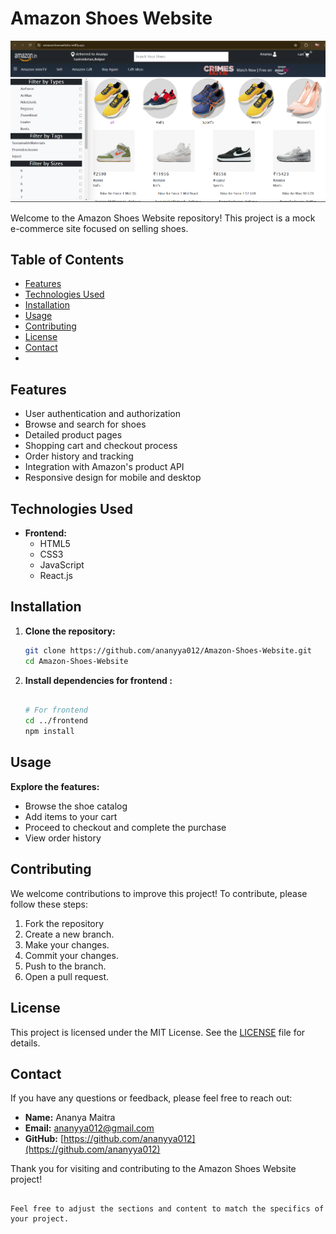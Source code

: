 # Amazon Shoes Website
<img src = "Amazon-Shoes-Website/images/icons/Screenshot 2024-07-24 123635.png">

Welcome to the Amazon Shoes Website repository! This project is a mock e-commerce site focused on selling shoes. 

## Table of Contents

- [Features](#features)
- [Technologies Used](#technologies-used)
- [Installation](#installation)
- [Usage](#usage)
- [Contributing](#Contributing)
- [License](#license)
- [Contact](#contact)
- 
## Features

- User authentication and authorization
- Browse and search for shoes
- Detailed product pages
- Shopping cart and checkout process
- Order history and tracking
- Integration with Amazon's product API
- Responsive design for mobile and desktop

## Technologies Used

- **Frontend:**
  - HTML5
  - CSS3
  - JavaScript
  - React.js

## Installation

1. **Clone the repository:**
   ```bash
   git clone https://github.com/ananyya012/Amazon-Shoes-Website.git
   cd Amazon-Shoes-Website
   ```

2. **Install dependencies for frontend :**
   ```bash

   # For frontend
   cd ../frontend
   npm install
   ```


## Usage


 **Explore the features:**
   - Browse the shoe catalog
   - Add items to your cart
   - Proceed to checkout and complete the purchase
   - View order history

## Contributing

We welcome contributions to improve this project! To contribute, please follow these steps:

1. Fork the repository
2. Create a new branch.
3. Make your changes.
4. Commit your changes.
5. Push to the branch.
6. Open a pull request.

## License

This project is licensed under the MIT License. See the [LICENSE](LICENSE) file for details.

## Contact

If you have any questions or feedback, please feel free to reach out:

- **Name:** Ananya Maitra
- **Email:** [ananyya012@gmail.com](ananyya012@gmail.com)
- **GitHub:** [https://github.com/ananyya012](https://github.com/ananyya012)

Thank you for visiting and contributing to the Amazon Shoes Website project!
```

Feel free to adjust the sections and content to match the specifics of your project.
